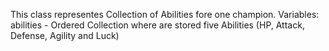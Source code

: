 This class representes Collection of Abilities fore one champion.
Variables:
		abilities - Ordered Collection where are stored five Abilities (HP, Attack, Defense, Agility and Luck)